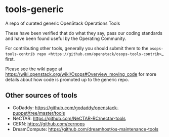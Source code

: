 tools-generic
=============

A repo of curated generic OpenStack Operations Tools

These have been verified that do what they say, pass our coding standards and have been found useful by the Operating Community.

For contributing other tools, generally you should submit them to the `osops-tools-contrib repo <https://github.com/openstack/osops-tools-contrib>`_ first.

Please see the wiki page at https://wiki.openstack.org/wiki/Osops#Overview_moving_code
for more details about how code is promoted up to the generic repo.

Other sources of tools
----------------------

* GoDaddy: https://github.com/godaddy/openstack-puppet/tree/master/tools
* NeCTAR: https://github.com/NeCTAR-RC/nectar-tools
* CERN: https://github.com/cernops
* DreamCompute: https://github.com/dreamhost/os-maintenance-tools
